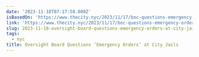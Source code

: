 ```yaml
---
date: '2023-11-18T07:17:58.000Z'
isBasedOn: 'https://www.thecity.nyc/2023/11/17/boc-questions-emergency-orders-nyc-jails/'
link: 'https://www.thecity.nyc/2023/11/17/boc-questions-emergency-orders-nyc-jails/'
slug: 2023-11-18-oversight-board-questions-emergency-orders-at-city-jails
tags:
  - nyc
title: Oversight Board Questions ‘Emergency Orders’ at City Jails
---
```


